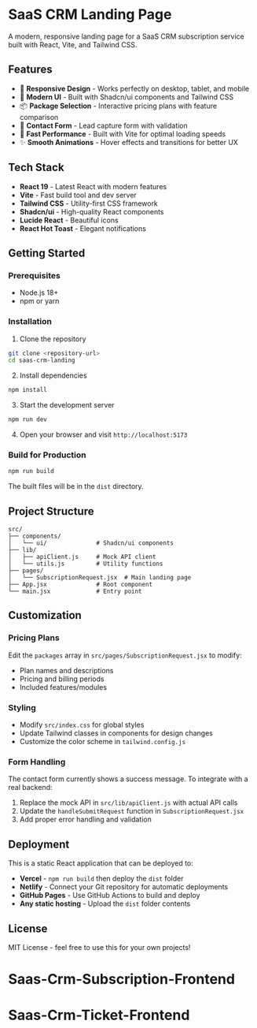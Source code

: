 # SaaS CRM Landing Page

A modern, responsive landing page for a SaaS CRM subscription service built with React, Vite, and Tailwind CSS.

## Features

- 📱 **Responsive Design** - Works perfectly on desktop, tablet, and mobile
- 🎨 **Modern UI** - Built with Shadcn/ui components and Tailwind CSS
- 📦 **Package Selection** - Interactive pricing plans with feature comparison
- 📝 **Contact Form** - Lead capture form with validation
- 🚀 **Fast Performance** - Built with Vite for optimal loading speeds
- ✨ **Smooth Animations** - Hover effects and transitions for better UX

## Tech Stack

- **React 19** - Latest React with modern features
- **Vite** - Fast build tool and dev server
- **Tailwind CSS** - Utility-first CSS framework
- **Shadcn/ui** - High-quality React components
- **Lucide React** - Beautiful icons
- **React Hot Toast** - Elegant notifications

## Getting Started

### Prerequisites

- Node.js 18+
- npm or yarn

### Installation

1. Clone the repository

```bash
git clone <repository-url>
cd saas-crm-landing
```

2. Install dependencies

```bash
npm install
```

3. Start the development server

```bash
npm run dev
```

4. Open your browser and visit `http://localhost:5173`

### Build for Production

```bash
npm run build
```

The built files will be in the `dist` directory.

## Project Structure

```
src/
├── components/
│   └── ui/              # Shadcn/ui components
├── lib/
│   ├── apiClient.js     # Mock API client
│   └── utils.js         # Utility functions
├── pages/
│   └── SubscriptionRequest.jsx  # Main landing page
├── App.jsx              # Root component
└── main.jsx             # Entry point
```

## Customization

### Pricing Plans

Edit the `packages` array in `src/pages/SubscriptionRequest.jsx` to modify:

- Plan names and descriptions
- Pricing and billing periods
- Included features/modules

### Styling

- Modify `src/index.css` for global styles
- Update Tailwind classes in components for design changes
- Customize the color scheme in `tailwind.config.js`

### Form Handling

The contact form currently shows a success message. To integrate with a real backend:

1. Replace the mock API in `src/lib/apiClient.js` with actual API calls
2. Update the `handleSubmitRequest` function in `SubscriptionRequest.jsx`
3. Add proper error handling and validation

## Deployment

This is a static React application that can be deployed to:

- **Vercel** - `npm run build` then deploy the `dist` folder
- **Netlify** - Connect your Git repository for automatic deployments
- **GitHub Pages** - Use GitHub Actions to build and deploy
- **Any static hosting** - Upload the `dist` folder contents

## License

MIT License - feel free to use this for your own projects!
# Saas-Crm-Subscription-Frontend
# Saas-Crm-Ticket-Frontend
